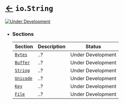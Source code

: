 # [←](../index.md) `io`.`String`

[![Under Development](https://img.shields.io/badge/under--development-yellow.svg)](#)

- ### Sections

    | Section                        | Description | Status            |
    | ------------------------------ | ----------- | ----------------- |
    | [`Bytes`](./Bytes/Bytes.md)    | ..?         | Under Development |
    | [`Buffer`](./Buffer/Buffer.md) | ..?         | Under Development |
    | [`String`](./String/String.md) | ..?         | Under Development |
    | [`Unicode`](#-iostring)        | ..?         | Under Development |
    | [`Key`](#)                     | ..?         | Under Development |
    | [`File`](#)                    | ..?         | Under Development |